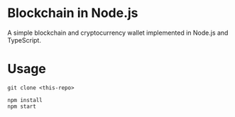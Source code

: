 # Blockchain in Node.js

A simple blockchain and cryptocurrency wallet implemented in Node.js and TypeScript.


# Usage

```
git clone <this-repo>

npm install
npm start
```
